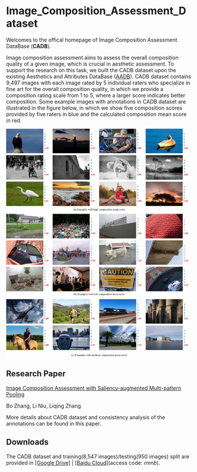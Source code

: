 # Image_Composition_Assessment_Dataset

Welcomes to the offical homepage of Image Composition Assessment DataBase (**CADB**). 

Image composition assessment aims to assess the overall composition quality of a given image, which is crucial in aesthetic assessment. To support the research on this task, we built the CADB dataset upon the existing Aesthetics and Attributes DataBase ([AADB](https://github.com/aimerykong/deepImageAestheticsAnalysis)). CADB dataset contains 9,497 images with each image rated by 5 individual raters who specialize in fine art for the overall composition quality, in which we provide a composition rating scale from 1 to 5, where a larger score indicates better composition. Some example images with annotations in CADB dataset are illustrated in the figure below, in which we show five composition scores provided by five raters in blue and the calculated composition mean score in red.

<img src='examples/annotation_example.jpg' align="center" width=1024>

## Research Paper
[Image Composition Assessment with Saliency-augmented Multi-pattern Pooling](https://arxiv.org/pdf/2104.03133.pdf)

Bo Zhang, Li Niu, Liqing Zhang

More details about CADB dataset and consistency analysis of the annotations can be found in this paper.

## Downloads

The CADB dataset and training(8,547 images)/testing(950 images) split are provided in [[Google Drive]](https://drive.google.com/file/d/1fpZoo5exRfoarqDvdLDpQVXVOKFW63vz/view?usp=sharing) | [[Baidu Cloud]](https://pan.baidu.com/s/1o3AktNB-kmOIanJtzEx98g)(access code: *rmnb*).

